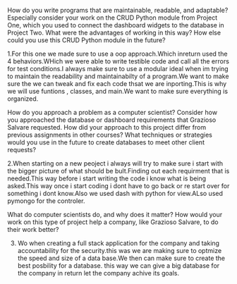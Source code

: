How do you write programs that are maintainable, readable, and adaptable? Especially consider your work on the CRUD Python module from Project One, which you used to connect the dashboard widgets to the database in Project Two. What were the advantages of working in this way? How else could you use this CRUD Python module in the future?

1.For this one we made sure to use a oop approach.Which inreturn used the 4 behaviors.WHich we were able to write testible code and call all the errors for test conditions.I always make sure to use a modular ideal when im trying to maintain the readability and maintainabilty of a program.We want to make sure the we can tweak and fix each code thsat we are inporting.This is why we will use funtions , classes, and main.We want to make sure everything is organized.


How do you approach a problem as a computer scientist? Consider how you approached the database or dashboard requirements that Grazioso Salvare requested. How did your approach to this project differ from previous assignments in other courses? What techniques or strategies would you use in the future to create databases to meet other client requests?

2.When starting on a new peoject i always will try to make sure i start with the bigger picture of what should be bult.Finding out each requirment that is needed.This way before i start writing the code i know what is being asked.This way once i start coding i dont have to go back or re start over for something i dont know.Also we used dash with python for view.ALso used pymongo for the controler.



What do computer scientists do, and why does it matter? How would your work on this type of project help a company, like Grazioso Salvare, to do their work better?

3. Wo when creating a full stack application for the company and taking accountability for the security.this was we are making sure to optmize the speed and size of a data base.We then can make sure to create the best posbility for a database. this way we can give a big database for the company in return let the company achive its goals.
